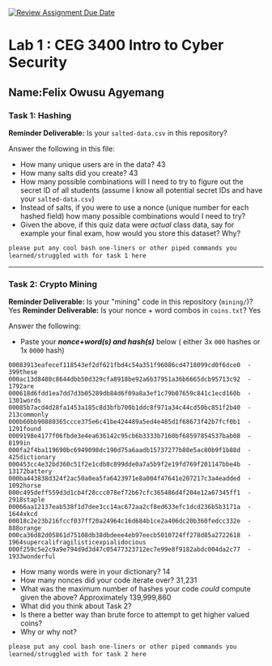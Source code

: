 [![Review Assignment Due Date](https://classroom.github.com/assets/deadline-readme-button-22041afd0340ce965d47ae6ef1cefeee28c7c493a6346c4f15d667ab976d596c.svg)](https://classroom.github.com/a/SPs4PNWX)
# Lab 1 : CEG 3400 Intro to Cyber Security

## Name:Felix Owusu Agyemang

### Task 1: Hashing

**Reminder Deliverable:** Is your `salted-data.csv` in this repository?

Answer the following in this file:

* How many unique users are in the data? 43
* How many salts did you create? 43
* How many possible combinations will I need to try to figure out the secret ID
  of all students (assume I know all potential secret IDs and have your 
  `salted-data.csv`)
* Instead of salts, if you were to use a nonce (unique number for each hashed
  field) how many possible combinations would I need to try?
* Given the above, if this quiz data were *actual* class data, say for example
  your final exam, how would you store this dataset?  Why?

```bash
please put any cool bash one-liners or other piped commands you
learned/struggled with for task 1 here
```

---

### Task 2: Crypto Mining

**Reminder Deliverable:** Is your "mining" code in this repository (`mining/`)? Yes 
**Reminder Deliverable:** Is your nonce + word combos in `coins.txt`? Yes

Answer the following:

* Paste your ***nonce+word(s) and hash(s)*** below ( either 3x `000` hashes or 1x `0000`
hash)

```
00083913eafecef118543ef2df621fbd4c54a351f96086cd4718099cd0f6dce0  -  399these
000ac13d8480c8644dbb50d329cfa8918be92a6b37951a36b6665dcb95713c92  -  1792are
000618d6fdd1ea7dd7d3b05289db84d6f09a8a3ef1c79b07659c841c1ecd160b  -  1301words
00085b7acd4d28fa1453a185c8d3bfb700b1ddc8f971a34c44cd50bc851f2b40  -  213commonly
000b60bb90880365ccce375e6c41be424489a5ed4e485d1f68673f42b7fcf0b1  -  1291found
0009198e4177f06fbde3e4ea636142c95cb6b3333b7160bf68597854537bab08  -  8199in
000fa2f4ba119690bc6949098dc190d75a6aadb15737277b88e5ac80b9f1b88d  -  425dictionary
000453cc4e32bd360c51f2e1cdb8c899dde0a7a5b9f2e19fd769f201147bbe4b  -  13172battery
000ba443838d324f2ac50a0ea5fa6423971e8a004f47641e207217c3a4eadded  -  1092horse
000c495deff559d3d1cb4f28ccc078ef72b67cfc365486d4f204e12a67345ff1  -  2918staple
00066aa12137eab538f1d7dee3cc14ac672aa2cf8ed633efc1dcd236b5b3171a  -  1644xkcd
00018c2e23b216fccf037ff20a24964c16d684b1ce2a406dc20b360fedcc332e  -  888orange
000ca36d82d05861d75108db38dbdeee4eb97eecb5010724ff278d85a2722618  -  1964supercalifragilisticexpialidocious
000f259c5e2c9a9e794d9d3d47c05477323712ec7e99e8f9182abdc004da2c77  -  1933wonderful

```

* How many words were in your dictionary? 14
* How many nonces did your code iterate over? 31,231
* What was the maximum number of hashes your code *could* compute given the above? Approximately 139,999,860
* What did you think about Task 2?
* Is there a better way than brute force to attempt to get higher valued coins?
* Why or why not?


```bash
please put any cool bash one-liners or other piped commands you
learned/struggled with for task 2 here
```

